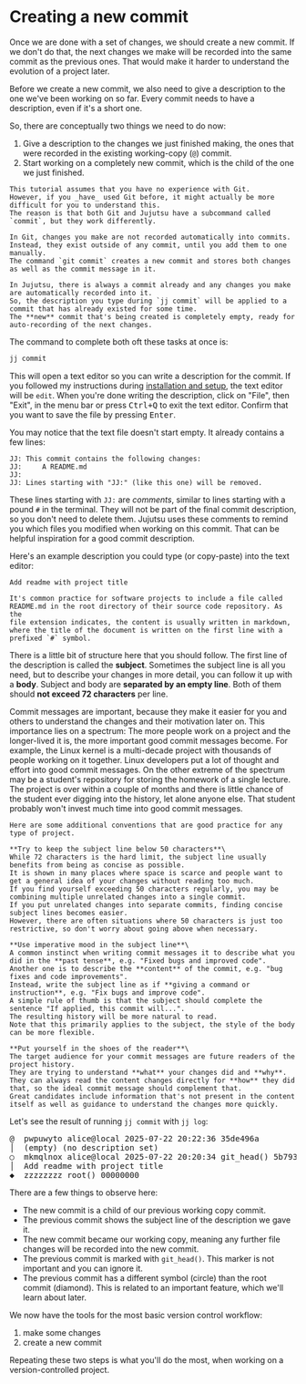# Creating a new commit

Once we are done with a set of changes, we should create a new commit.
If we don't do that, the next changes we make will be recorded into the same commit as the previous ones.
That would make it harder to understand the evolution of a project later.

Before we create a new commit, we also need to give a description to the one we've been working on so far.
Every commit needs to have a description, even if it's a short one.

So, there are conceptually two things we need to do now:
1. Give a description to the changes we just finished making, the ones that were recorded in the existing working-copy (`@`) commit.
1. Start working on a completely new commit, which is the child of the one we just finished.

```admonish title="A source of confusion if you know Git" collapsible=true
This tutorial assumes that you have no experience with Git.
However, if you _have_ used Git before, it might actually be more difficult for you to understand this.
The reason is that both Git and Jujutsu have a subcommand called `commit`, but they work differently.

In Git, changes you make are not recorded automatically into commits.
Instead, they exist outside of any commit, until you add them to one manually.
The command `git commit` creates a new commit and stores both changes as well as the commit message in it.

In Jujutsu, there is always a commit already and any changes you make are automatically recorded into it.
So, the description you type during `jj commit` will be applied to a commit that has already existed for some time.
The **new** commit that's being created is completely empty, ready for auto-recording of the next changes.
```

The command to complete both oft these tasks at once is:

```sh
jj commit
```

This will open a text editor so you can write a description for the commit.
If you followed my instructions during [installation and setup](/src/install.md#installing-a-simple-text-editor), the text editor will be `edit`.
When you're done writing the description, click on "File", then "Exit", in the menu bar or press <kbd>Ctrl+Q</kbd> to exit the text editor.
Confirm that you want to save the file by pressing <kbd>Enter</kbd>.

You may notice that the text file doesn't start empty.
It already contains a few lines:

```
JJ: This commit contains the following changes:
JJ:     A README.md
JJ:
JJ: Lines starting with "JJ:" (like this one) will be removed.
```

These lines starting with `JJ:` are _comments_, similar to lines starting with a pound `#` in the terminal.
They will not be part of the final commit description, so you don't need to delete them.
Jujutsu uses these comments to remind you which files you modified when working on this commit.
That can be helpful inspiration for a good commit description.

Here's an example description you could type (or copy-paste) into the text editor:

```
Add readme with project title

It's common practice for software projects to include a file called
README.md in the root directory of their source code repository. As the
file extension indicates, the content is usually written in markdown,
where the title of the document is written on the first line with a
prefixed `#` symbol.
```


There is a little bit of structure here that you should follow.
The first line of the description is called the **subject**.
Sometimes the subject line is all you need, but to describe your changes in more detail, you can follow it up with a **body**.
Subject and body are **separated by an empty line**.
Both of them should **not exceed 72 characters** per line.

Commit messages are important, because they make it easier for you and others to understand the changes and their motivation later on.
This importance lies on a spectrum:
The more people work on a project and the longer-lived it is, the more important good commit messages become.
For example, the Linux kernel is a multi-decade project with thousands of people working on it together.
Linux developers put a lot of thought and effort into good commit messages.
On the other extreme of the spectrum may be a student's repository for storing the homework of a single lecture.
The project is over within a couple of months and there is little chance of the student ever digging into the history, let alone anyone else.
That student probably won't invest much time into good commit messages.

```admonish info title="More tips for good commit messages" collapsible=true
Here are some additional conventions that are good practice for any type of project.

**Try to keep the subject line below 50 characters**\
While 72 characters is the hard limit, the subject line usually benefits from being as concise as possible.
It is shown in many places where space is scarce and people want to get a general idea of your changes without reading too much.
If you find yourself exceeding 50 characters regularly, you may be combining multiple unrelated changes into a single commit.
If you put unrelated changes into separate commits, finding concise subject lines becomes easier.
However, there are often situations where 50 characters is just too restrictive, so don't worry about going above when necessary.

**Use imperative mood in the subject line**\
A common instinct when writing commit messages it to describe what you did in the **past tense**, e.g. "Fixed bugs and improved code".
Another one is to describe the **content** of the commit, e.g. "bug fixes and code improvements".
Instead, write the subject line as if **giving a command or instruction**, e.g. "Fix bugs and improve code".
A simple rule of thumb is that the subject should complete the sentence "If applied, this commit will...".
The resulting history will be more natural to read.
Note that this primarily applies to the subject, the style of the body can be more flexible.

**Put yourself in the shoes of the reader**\
The target audience for your commit messages are future readers of the project history.
They are trying to understand **what** your changes did and **why**.
They can always read the content changes directly for **how** they did that, so the ideal commit message should complement that.
Great candidates include information that's not present in the content itself as well as guidance to understand the changes more quickly.
```

Let's see the result of running `jj commit` with `jj log`:

<!-- generated by aha script -->
<pre class="aha">
<span class="bold "></span><span class="bold green ">@</span>  <span class="bold "></span><span class="bold highlighted purple ">p</span><span class="bold highlighted dimgray ">wpuwyto</span><span class="bold "> </span><span class="bold yellow ">alice@local</span><span class="bold "> </span><span class="bold highlighted cyan ">2025-07-22 20:22:36</span><span class="bold "> </span><span class="bold highlighted blue ">3</span><span class="bold highlighted dimgray ">5de496a</span><span class="bold "></span>
│  <span class="bold "></span><span class="bold highlighted green ">(empty)</span><span class="bold "> </span><span class="bold highlighted green ">(no description set)</span><span class="bold "></span>
○  <span class="bold "></span><span class="bold purple ">m</span><span class="highlighted dimgray ">kmqlnox</span> <span class="yellow ">alice@local</span> <span class="cyan ">2025-07-22 20:20:34</span> <span class="green ">git_head()</span> <span class="bold "></span><span class="bold blue ">5</span><span class="highlighted dimgray ">b79353a</span>
│  Add readme with project title
<span class="bold "></span><span class="bold highlighted cyan ">◆</span>  <span class="bold "></span><span class="bold purple ">z</span><span class="highlighted dimgray ">zzzzzzz</span> <span class="green ">root()</span> <span class="bold "></span><span class="bold blue ">0</span><span class="highlighted dimgray ">0000000</span>
</pre>

There are a few things to observe here:
- The new commit is a child of our previous working copy commit.
- The previous commit shows the subject line of the description we gave it.
- The new commit became our working copy, meaning any further file changes will be recorded into the new commit.
- The previous commit is marked with `git_head()`.
  This marker is not important and you can ignore it.
- The previous commit has a different symbol (circle) than the root commit (diamond).
  This is related to an important feature, which we'll learn about later.

We now have the tools for the most basic version control workflow:
1. make some changes
1. create a new commit

Repeating these two steps is what you'll do the most, when working on a version-controlled project.
